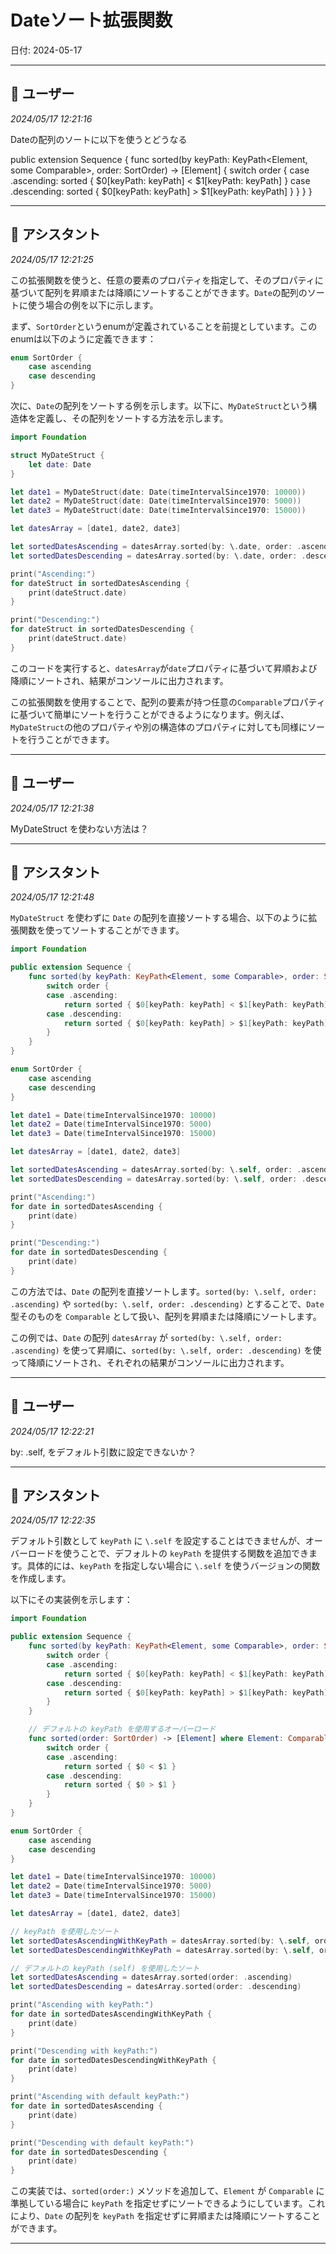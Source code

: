 # Dateソート拡張関数

日付: 2024-05-17

---

## 👤 ユーザー
*2024/05/17 12:21:16*

Dateの配列のソートに以下を使うとどうなる


public extension Sequence {
    func sorted(by keyPath: KeyPath&lt;Element, some Comparable&gt;, order: SortOrder) -&gt; [Element] {
        switch order {
        case .ascending:
            sorted { $0[keyPath: keyPath] &lt; $1[keyPath: keyPath] }
        case .descending:
            sorted { $0[keyPath: keyPath] &gt; $1[keyPath: keyPath] }
        }
    }
}

---

## 🤖 アシスタント
*2024/05/17 12:21:25*

この拡張関数を使うと、任意の要素のプロパティを指定して、そのプロパティに基づいて配列を昇順または降順にソートすることができます。`Date`の配列のソートに使う場合の例を以下に示します。

まず、`SortOrder`というenumが定義されていることを前提としています。このenumは以下のように定義できます：

```swift
enum SortOrder {
    case ascending
    case descending
}
```

次に、`Date`の配列をソートする例を示します。以下に、`MyDateStruct`という構造体を定義し、その配列をソートする方法を示します。

```swift
import Foundation

struct MyDateStruct {
    let date: Date
}

let date1 = MyDateStruct(date: Date(timeIntervalSince1970: 10000))
let date2 = MyDateStruct(date: Date(timeIntervalSince1970: 5000))
let date3 = MyDateStruct(date: Date(timeIntervalSince1970: 15000))

let datesArray = [date1, date2, date3]

let sortedDatesAscending = datesArray.sorted(by: \.date, order: .ascending)
let sortedDatesDescending = datesArray.sorted(by: \.date, order: .descending)

print("Ascending:")
for dateStruct in sortedDatesAscending {
    print(dateStruct.date)
}

print("Descending:")
for dateStruct in sortedDatesDescending {
    print(dateStruct.date)
}
```

このコードを実行すると、`datesArray`が`date`プロパティに基づいて昇順および降順にソートされ、結果がコンソールに出力されます。

この拡張関数を使用することで、配列の要素が持つ任意の`Comparable`プロパティに基づいて簡単にソートを行うことができるようになります。例えば、`MyDateStruct`の他のプロパティや別の構造体のプロパティに対しても同様にソートを行うことができます。

---

## 👤 ユーザー
*2024/05/17 12:21:38*

MyDateStruct を使わない方法は？

---

## 🤖 アシスタント
*2024/05/17 12:21:48*

`MyDateStruct` を使わずに `Date` の配列を直接ソートする場合、以下のように拡張関数を使ってソートすることができます。

```swift
import Foundation

public extension Sequence {
    func sorted(by keyPath: KeyPath<Element, some Comparable>, order: SortOrder) -> [Element] {
        switch order {
        case .ascending:
            return sorted { $0[keyPath: keyPath] < $1[keyPath: keyPath] }
        case .descending:
            return sorted { $0[keyPath: keyPath] > $1[keyPath: keyPath] }
        }
    }
}

enum SortOrder {
    case ascending
    case descending
}

let date1 = Date(timeIntervalSince1970: 10000)
let date2 = Date(timeIntervalSince1970: 5000)
let date3 = Date(timeIntervalSince1970: 15000)

let datesArray = [date1, date2, date3]

let sortedDatesAscending = datesArray.sorted(by: \.self, order: .ascending)
let sortedDatesDescending = datesArray.sorted(by: \.self, order: .descending)

print("Ascending:")
for date in sortedDatesAscending {
    print(date)
}

print("Descending:")
for date in sortedDatesDescending {
    print(date)
}
```

この方法では、`Date` の配列を直接ソートします。`sorted(by: \.self, order: .ascending)` や `sorted(by: \.self, order: .descending)` とすることで、`Date` 型そのものを `Comparable` として扱い、配列を昇順または降順にソートします。

この例では、`Date` の配列 `datesArray` が `sorted(by: \.self, order: .ascending)` を使って昇順に、`sorted(by: \.self, order: .descending)` を使って降順にソートされ、それぞれの結果がコンソールに出力されます。

---

## 👤 ユーザー
*2024/05/17 12:22:21*

by: \.self,  をデフォルト引数に設定できないか？

---

## 🤖 アシスタント
*2024/05/17 12:22:35*

デフォルト引数として `keyPath` に `\.self` を設定することはできませんが、オーバーロードを使うことで、デフォルトの `keyPath` を提供する関数を追加できます。具体的には、`keyPath` を指定しない場合に `\.self` を使うバージョンの関数を作成します。

以下にその実装例を示します：

```swift
import Foundation

public extension Sequence {
    func sorted(by keyPath: KeyPath<Element, some Comparable>, order: SortOrder) -> [Element] {
        switch order {
        case .ascending:
            return sorted { $0[keyPath: keyPath] < $1[keyPath: keyPath] }
        case .descending:
            return sorted { $0[keyPath: keyPath] > $1[keyPath: keyPath] }
        }
    }

    // デフォルトの keyPath を使用するオーバーロード
    func sorted(order: SortOrder) -> [Element] where Element: Comparable {
        switch order {
        case .ascending:
            return sorted { $0 < $1 }
        case .descending:
            return sorted { $0 > $1 }
        }
    }
}

enum SortOrder {
    case ascending
    case descending
}

let date1 = Date(timeIntervalSince1970: 10000)
let date2 = Date(timeIntervalSince1970: 5000)
let date3 = Date(timeIntervalSince1970: 15000)

let datesArray = [date1, date2, date3]

// keyPath を使用したソート
let sortedDatesAscendingWithKeyPath = datesArray.sorted(by: \.self, order: .ascending)
let sortedDatesDescendingWithKeyPath = datesArray.sorted(by: \.self, order: .descending)

// デフォルトの keyPath (self) を使用したソート
let sortedDatesAscending = datesArray.sorted(order: .ascending)
let sortedDatesDescending = datesArray.sorted(order: .descending)

print("Ascending with keyPath:")
for date in sortedDatesAscendingWithKeyPath {
    print(date)
}

print("Descending with keyPath:")
for date in sortedDatesDescendingWithKeyPath {
    print(date)
}

print("Ascending with default keyPath:")
for date in sortedDatesAscending {
    print(date)
}

print("Descending with default keyPath:")
for date in sortedDatesDescending {
    print(date)
}
```

この実装では、`sorted(order:)` メソッドを追加して、`Element` が `Comparable` に準拠している場合に `keyPath` を指定せずにソートできるようにしています。これにより、`Date` の配列を `keyPath` を指定せずに昇順または降順にソートすることができます。

---
